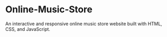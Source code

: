 # Online-Music-Store
An interactive and responsive online music store website built with HTML, CSS, and JavaScript.

